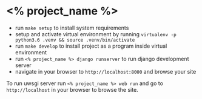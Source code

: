 # <% project_name %>

- run `make setup` to install system requirements
- setup and activate virtual environment by running `virtualenv -p python3.6 .venv && source .venv/bin/activate`
- run `make develop` to install project as a program inside virtual environment
- run `<% project_name %> django runserver` to run django development server
- navigate in your browser to `http://localhost:8000` and browse your site

To run uwsgi server run `<% project_name %> web run` and go to `http://localhost` in your browser to browse the site.
